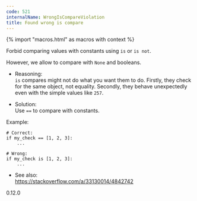 ```yaml
---
code: 521
internalName: WrongIsCompareViolation
title: Found wrong is compare
---
```


{% import "macros.html" as macros with context %}

Forbid comparing values with constants using `is` or `is not`.

However, we allow to compare with `None` and booleans.

  - Reasoning:  
    `is` compares might not do what you want them to do. Firstly, they
    check for the same object, not equality. Secondly, they behave
    unexpectedly even with the simple values like `257`.

  - Solution:  
    Use `==` to compare with constants.

Example:

    # Correct:
    if my_check == [1, 2, 3]:
        ...
    
    # Wrong:
    if my_check is [1, 2, 3]:
        ...

  - See also:  
    <https://stackoverflow.com/a/33130014/4842742>

<div class="versionadded">

0.12.0

</div>